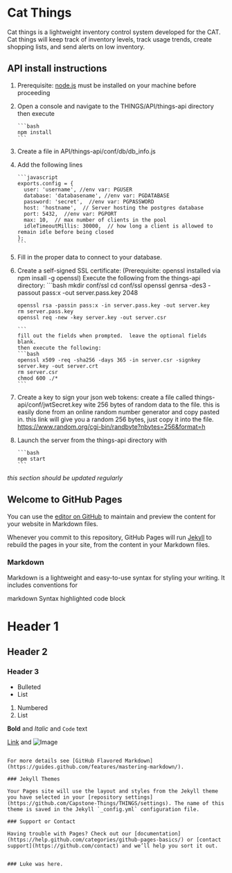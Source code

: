 # Cat Things
 Cat things is a lightweight inventory control system developed for the CAT.
 Cat things will keep track of inventory levels, track usage trends,
 create shopping lists, and send alerts on low inventory.

## API install instructions
1. Prerequisite: [node.js](https://nodejs.org/en/) must be installed on your machine before proceeding  

2. Open a console and navigate to the THINGS/API/things-api directory then execute    

       ```bash
       npm install
       ```
3. Create a file in API/things-api/conf/db/db_info.js
4. Add the following lines  

       ```javascript
       exports.config = {  
         user: 'username', //env var: PGUSER
         database: 'databasename', //env var: PGDATABASE  
         password: 'secret',  //env var: PGPASSWORD
         host: 'hostname',  // Server hosting the postgres database
         port: 5432,  //env var: PGPORT
         max: 10,  // max number of clients in the pool
         idleTimeoutMillis: 30000,  // how long a client is allowed to remain idle before being closed
       };  
       ```
5. Fill in the proper data to connect to your database.
6. Create a self-signed SSL certificate:
       (Prerequisite: openssl installed via npm insall -g openssl)
       Execute the following from the things-api directory:
       ```bash
       mkdir conf/ssl
       cd conf/ssl
       openssl genrsa -des3 -passout pass:x -out server.pass.key 2048

       openssl rsa -passin pass:x -in server.pass.key -out server.key
       rm server.pass.key
       openssl req -new -key server.key -out server.csr

       ```
       fill out the fields when prompted.  leave the optional fields blank.
       then execute the following:
       ```bash
       openssl x509 -req -sha256 -days 365 -in server.csr -signkey server.key -out server.crt
       rm server.csr
       chmod 600 ./*
       ```
7. Create a key to sign your json web tokens:
        create a file called things-api/conf/jwtSecret.key
        wite 256 bytes of random data to the file. this is easily done from
        an online random number generator and copy pasted in.
        this link will give you a random 256 bytes, just copy it into the file.
        https://www.random.org/cgi-bin/randbyte?nbytes=256&format=h
8. Launch the server from the things-api directory with

       ```bash
       npm start
       ```
_this section should be updated regularly_

## Welcome to GitHub Pages

You can use the [editor on GitHub](https://github.com/Capstone-Things/THINGS/edit/master/README.md) to maintain and preview the content for your website in Markdown files.

Whenever you commit to this repository, GitHub Pages will run [Jekyll](https://jekyllrb.com/) to rebuild the pages in your site, from the content in your Markdown files.

### Markdown

Markdown is a lightweight and easy-to-use syntax for styling your writing. It includes conventions for

markdown
Syntax highlighted code block

# Header 1
## Header 2
### Header 3

- Bulleted
- List

1. Numbered
2. List

**Bold** and _Italic_ and `Code` text

[Link](url) and ![Image](src)
```

For more details see [GitHub Flavored Markdown](https://guides.github.com/features/mastering-markdown/).

### Jekyll Themes

Your Pages site will use the layout and styles from the Jekyll theme you have selected in your [repository settings](https://github.com/Capstone-Things/THINGS/settings). The name of this theme is saved in the Jekyll `_config.yml` configuration file.

### Support or Contact

Having trouble with Pages? Check out our [documentation](https://help.github.com/categories/github-pages-basics/) or [contact support](https://github.com/contact) and we’ll help you sort it out.


### Luke was here.

